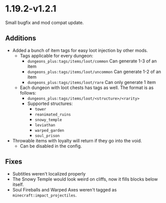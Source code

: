 # 1.19.2-v1.2.1
Small bugfix and mod compat update.

## Additions
- Added a bunch of item tags for easy loot injection by other mods.
	- Tags applicable for every dungeon:
		- `dungeons_plus:tags/items/loot/common` Can generate 1-3 of an item
		- `dungeons_plus:tags/items/loot/uncommon` Can generate 1-2 of an item
		- `dungeons_plus:tags/items/loot/rare` Can only generate 1 item
	- Each dungeon with loot chests has tags as well. The format is as follows:
		- `dungeons_plus:tags/items/loot/<structure>/<rarity>`
		- Supported structures:
			- `tower`
			- `reanimated_ruins`
			- `snowy_temple`
			- `leviathan`
			- `warped_garden`
			- `soul_prison`
- Throwable items with loyalty will return if they go into the void.
	- Can be disabled in the config.

## Fixes
- Subtitles weren't localized properly
- The Snowy Temple would look weird on cliffs, now it fills blocks below itself.
- Soul Fireballs and Warped Axes weren't tagged as `minecraft:impact_projectiles`.